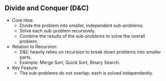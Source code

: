 ## Divide and Conquer (D&C)

- Core Idea:
    - Divide the problem into smaller, independent sub-problems.
    - Solve each sub-problem recursively.
    - Combine the results of the sub-problems to solve the overall problem.
- Relation to Recursion:
    - D&C heavily relies on recursion to break down problems into smaller parts.
    - Example: Merge Sort, Quick Sort, Binary Search.
- Key Feature:
    - The sub-problems do not overlap; each is solved independently.


